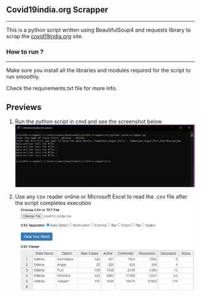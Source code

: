 ## Covid19india.org Scrapper
---

This is a python script written using BeautifulSoup4 and requests library to scrap the [covid19india.org](https://www.covid19india.org/) site.

### How to run ?
---
Make sure you install all the libraries and modules required for the script to run smoothly.

Check the requirements.txt file for more info.

Previews
---

1. Run the python script in cmd and see the screenshot below\
![cmd](https://github.com/swarupsarangi113/py-projects/blob/master/covid19india.org%20scrapper/previews/cmd.png)

2. Use any csv reader online or Microsoft Excel to read the .csv file after the script completes execution\
![csv_file](https://github.com/swarupsarangi113/py-projects/blob/master/covid19india.org%20scrapper/previews/csv_file.png)
